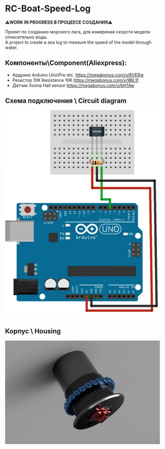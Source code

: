 # RC-Boat-Speed-Log
⚠️**WORK IN PROGRESS В ПРОЦЕЕСЕ СОЗДАНИЯ**⚠️

Проект по созданию морского лага, для измерения скорсти модели относительно воды. \
A project to create a sea log to measure the speed of the model through water.


## Компоненты\Component(Aliexpress):

 - Ардуино        Arduino Uno\Pro etc.     https://megabonus.com/y/8VERw                     
 - Резистор 10K   Resistance 10K           https://megabonus.com/y/9BL1f                 
 - Датчик Холла   Hall sensor              https://megabonus.com/y/bH1Aw

## Схема подключения \ Circuit diagram 

![Screenshot](screen.png)

## Корпус \ Housing 
![Screenshot](Body.png)
